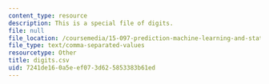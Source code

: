 ```yaml
---
content_type: resource
description: This is a special file of digits.
file: null
file_location: /coursemedia/15-097-prediction-machine-learning-and-statistics-spring-2012/7241de160a5eef073d625853383b61ed_digits.csv
file_type: text/comma-separated-values
resourcetype: Other
title: digits.csv
uid: 7241de16-0a5e-ef07-3d62-5853383b61ed
---
```

